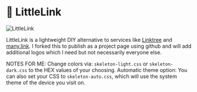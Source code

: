 # 🔗 LittleLink

![LittleLink](https://cdn.cottle.cloud/littlelink/social-circle.png)

LittleLink is a lightweight DIY alternative to services like [Linktree](https://linktr.ee)
and [many.link](https://many.link/). I forked this to publish as a project page using github and will add additional logos which I need but not necessarily everyone else.

NOTES FOR ME:
Change colors via: `skeleton-light.css` or `skeleton-dark.css` to the HEX values of your choosing.
Automatic theme option: You can also set your CSS to `skeleton-auto.css`, which will use the system theme of the device you visit on.

